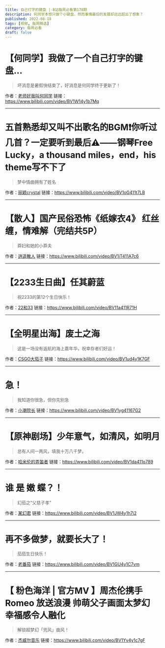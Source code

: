 ```yaml
---
title: 自己打字的键盘 | B站每周必看第178期
description: 何同学本想只做个小键盘，然而事情最后的发展却远远超出了想象？
published: 2022-08-18
tags: [视频, 每周精选]
category: 每周必看
draft: false
---
```


# 【何同学】我做了一个自己打字的键盘...
> 坏消息是暑假快结束了，好消息是何同学终于更新了！

作者：[老师好我叫何同学](https://space.bilibili.com/163637592)
链接：https://www.bilibili.com/video/BV1W14y1b7Mq

---

# 五首熟悉却又叫不出歌名的BGM❗你听过几首？一定要听到最后⚠️——钢琴Free Lucky，a thousand miles，end，his theme写不下了
> 梦中情曲拥有了姓名

作者：[丽颖crystal](https://space.bilibili.com/406959849)
链接：https://www.bilibili.com/video/BV1oG411t7LB

---

# 【散人】国产民俗恐怖《纸嫁衣4》 红丝缠，情难解（完结共5P）
> 莽妇和她的小莽夫

作者：[逍遥散人](https://space.bilibili.com/168598)
链接：https://www.bilibili.com/video/BV1jT411A7c6

---

# 【2233生日曲】任其蔚蓝
> 祝2233的第12个生日快乐！

作者：[22和33](https://space.bilibili.com/68559)
链接：https://www.bilibili.com/video/BV11a411R71H

---

# 【全明星出海】废土之海
> 这是一场没有返航的海上嘉年华，祝幸存者们好运！

作者：[CSGO大茄子](https://space.bilibili.com/381435385)
链接：https://www.bilibili.com/video/BV1ud4y1K7GF

---

# 急！
> 我知道你很急，但你先别急

作者：[小潮院长](https://space.bilibili.com/5970160)
链接：https://www.bilibili.com/video/BV1yg41167G2

---

# 【原神剧场】少年意气，如清风，如明月
> 总有人间一两风，填我十万八千梦。

作者：[哈米伦的弄笛者](https://space.bilibili.com/11742550)
链接：https://www.bilibili.com/video/BV1da411o789

---

# 谁 是 嫩 蝶？！
> 幻茄之“父慈子孝”

作者：[某幻君](https://space.bilibili.com/1577804)
链接：https://www.bilibili.com/video/BV1JW4y1h7i2

---

# 再不多做梦，就要长大了！
> 茄茄生日快乐！

作者：[老番茄](https://space.bilibili.com/546195)
链接：https://www.bilibili.com/video/BV1GU4y1C7vm

---

# 【 粉色海洋 | 官方MV 】周杰伦携手Romeo 放送浪漫 帅萌父子画面太梦幻 幸福感令人融化
> 解锁超梦幻「兜风」曲风！

作者：[杰威尔音乐](https://space.bilibili.com/1745584728)
链接：https://www.bilibili.com/video/BV1Yv4y1c7gF

